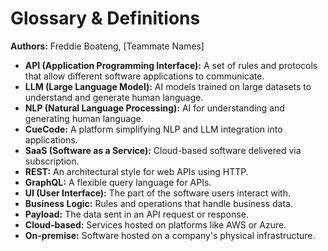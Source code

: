 # Glossary & Definitions

**Authors:** Freddie Boateng, [Teammate Names]

- **API (Application Programming Interface):** A set of rules and protocols that allow different software applications to communicate.
- **LLM (Large Language Model):** AI models trained on large datasets to understand and generate human language.
- **NLP (Natural Language Processing):** AI for understanding and generating human language.
- **CueCode:** A platform simplifying NLP and LLM integration into applications.
- **SaaS (Software as a Service):** Cloud-based software delivered via subscription.
- **REST:** An architectural style for web APIs using HTTP.
- **GraphQL:** A flexible query language for APIs.
- **UI (User Interface):** The part of the software users interact with.
- **Business Logic:** Rules and operations that handle business data.
- **Payload:** The data sent in an API request or response.
- **Cloud-based:** Services hosted on platforms like AWS or Azure.
- **On-premise:** Software hosted on a company's physical infrastructure.
